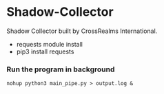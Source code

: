 # Shadow-Collector
Shadow Collector built by CrossRealms International.

* requests module install
* pip3 install requests


### Run the program in background
```
nohup python3 main_pipe.py > output.log &
```
